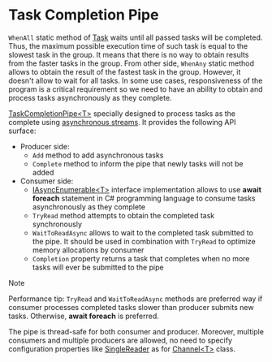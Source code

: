 Task Completion Pipe
====
`WhenAll` static method of [Task](https://docs.microsoft.com/en-us/dotnet/api/system.threading.tasks.task) waits until all passed tasks will be completed. Thus, the maximum possible execution time of such task is equal to the slowest task in the group. It means that there is no way to obtain results from the faster tasks in the group. From other side, `WhenAny` static method allows to obtain the result of the fastest task in the group. However, it doesn't allow to wait for all tasks. In some use cases, responsiveness of the program is a critical requirement so we need to have an ability to obtain and process tasks asynchronously as they complete.

[TaskCompletionPipe&lt;T&gt;](xref:DotNext.Threading.Tasks.TaskCompletionPipe`1) specially designed to process tasks as the complete using [asynchronous streams](https://docs.microsoft.com/en-us/dotnet/csharp/whats-new/tutorials/generate-consume-asynchronous-stream). It provides the following API surface:
* Producer side:
    * `Add` method to add asynchronous tasks
    * `Complete` method to inform the pipe that newly tasks will not be added
* Consumer side:
    * [IAsyncEnumerable&lt;T&gt;](https://docs.microsoft.com/en-us/dotnet/api/system.collections.generic.iasyncenumerable-1) interface implementation allows to use **await foreach** statement in C# programming language to consume tasks asynchronously as they complete
    * `TryRead` method attempts to obtain the completed task synchronously
    * `WaitToReadAsync` allows to wait to the completed task submitted to the pipe. It should be used in combination with `TryRead` to optimize memory allocations by consumer
    * `Completion` property returns a task that completes when no more tasks will ever be submitted to the pipe

> [!NOTE]
> Performance tip: `TryRead` and `WaitToReadAsync` methods are preferred way if consumer processes completed tasks slower than producer submits new tasks. Otherwise, **await foreach** is preferred.

The pipe is thread-safe for both consumer and producer. Moreover, multiple consumers and multiple producers are allowed, no need to specify configuration properties like [SingleReader](https://docs.microsoft.com/en-us/dotnet/api/system.threading.channels.channeloptions.singlereader) as for [Channel&lt;T&gt;](https://docs.microsoft.com/en-us/dotnet/api/system.threading.channels.channel-1) class.